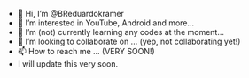 - 👋 Hi, I’m @BReduardokramer
- 👀 I’m interested in YouTube, Android and more...
- 🌱 I’m (not) currently learning any codes at the moment...
- 💞️ I’m looking to collaborate on ... (yep, not collaborating yet!)
- 📫 How to reach me ... (VERY SOON!)
- I will update this very soon.

<!---
BReduardokramer/BReduardokramer is a ✨ special ✨ repository because its `README.md` (this file) appears on your GitHub profile.
You can click the Preview link to take a look at your changes.
--->
